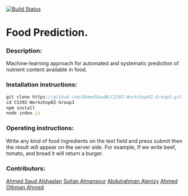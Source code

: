[![Build Status](https://app.travis-ci.com/abdulrahman-alanzi/CS392-Workshop02-Group3.svg?branch=main)](https://app.travis-ci.com/abdulrahman-alanzi/CS392-Workshop02-Group3)
# Food Prediction.
### Description:
Machine-learning approach for automated and systematic prediction of nutrient content available in food.
### Installation instructions:
```js
git clone https://github.com/AhmedSaudA/CS392-Workshop02-Group3.git
cd CS392-Workshop02-Group3
npm install
node index.js
```
### Operating instructions:
Write any kind of food ingredients on the text field and press submit then the result will appear on the server side.  For example, If we write beef, tomato, and bread it will return a burger.
### Contributors:
[Ahmed Saud Alshaalan](https://github.com/AhmedSaudA)
[Sultan Almansour](https://github.com/sultan209)
[Abdulrahman Alenizy](https://github.com/abdulrahman-alanzi)
[Ahmed Othman Ahmed](https://github.com/AhmedAl-Sardi)
